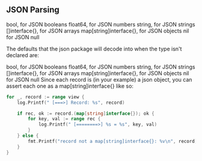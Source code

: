 ## JSON Parsing
bool, for JSON booleans
float64, for JSON numbers
string, for JSON strings
[]interface{}, for JSON arrays
map[string]interface{}, for JSON objects
nil for JSON null

The defaults that the json package will decode into when the type isn't declared are:

bool, for JSON booleans
float64, for JSON numbers
string, for JSON strings
[]interface{}, for JSON arrays
map[string]interface{}, for JSON objects
nil for JSON null
Since each record is (in your example) a json object, you can assert each one as a map[string]interface{} like so:

```go
for _, record := range view {
    log.Printf(" [===>] Record: %s", record)

    if rec, ok := record.(map[string]interface{}); ok {
        for key, val := range rec {
            log.Printf(" [========>] %s = %s", key, val)
        }
    } else {
        fmt.Printf("record not a map[string]interface{}: %v\n", record)
    }
}
```
